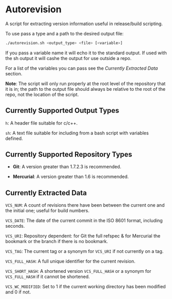Autorevision
============

A script for extracting version information useful in release/build scripting.

To use pass a type and a path to the desired output file:

```bash
./autorevision.sh <output_type> <file> [<variable>]
```

If you pass a variable name it will echo it to the standard output.
If used with the sh output it will cashe the output for use outside a repo.

For a list of the variables you can pass see the *Currently Extracted Data* section.

**Note**: The script will only run properly at the root level of the repository that it is in; the path to the output file should always be relative to the root of the repo, not the location of the script.


Currently Supported Output Types
--------------------------------

`h`: A header file suitable for c/c++.

`sh`: A text file suitable for including from a bash script with variables defined.


Currently Supported Repository Types
------------------------------------

* **Git**: A version greater than 1.7.2.3 is recommended.

* **Mercurial**: A version greater than 1.6 is recommended.


Currently Extracted Data
------------------------

`VCS_NUM`: A count of revisions there have been between the current one and the initial one; useful for build numbers.

`VCS_DATE`: The date of the current commit in the ISO 8601 format, including seconds.

`VCS_URI`: Repository dependent: for Git the full refspec & for Mercurial the bookmark or the branch if there is no bookmark.

`VCS_TAG`: The current tag or a synonym for `VCS_URI` if not currently on a tag.

`VCS_FULL_HASH`: A full unique identifier for the current revision.

`VCS_SHORT_HASH`: A shortened version `VCS_FULL_HASH` or a synonym for `VCS_FULL_HASH` if it cannot be shortened.

`VCS_WC_MODIFIED`: Set to 1 if the current working directory has been modified and 0 if not.
